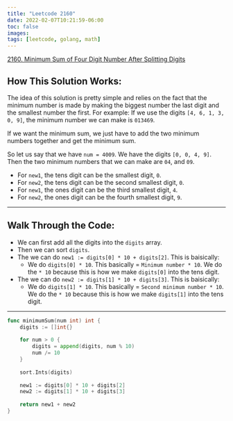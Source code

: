 ```yaml
---
title: "Leetcode 2160"
date: 2022-02-07T10:21:59-06:00
toc: false
images:
tags: [leetcode, golang, math]
---
```


[2160. Minimum Sum of Four Digit Number After Splitting Digits](https://leetcode.com/problems/minimum-sum-of-four-digit-number-after-splitting-digits/)

## How This Solution Works:

The idea of this solution is pretty simple and relies on the fact that the minimum number is made by making the biggest number the last digit and the smallest number the first. For example: If we use the digits `[4, 6, 1, 3, 0, 9]`, the minimum number we can make is `013469`.

If we want the minimum sum, we just have to add the two minimum numbers together and get the minimum sum.

So let us say that we have `num = 4009`. We have the digits `[0, 0, 4, 9]`. Then the two minimum numbers that we can make are `04`, and `09`.

* For `new1`, the tens digit can be the smallest digit, `0`.
* For `new2`, the tens digit can be the second smallest digit, `0`.
* For `new1`, the ones digit can be the third smallest digit, `4`.
* For `new2`, the ones digit can be the fourth smallest digit, `9`.

***

## Walk Through the Code:

* We can first add all the digits into the `digits` array.
* Then we can sort `digits`.
* The we can do `new1 := digits[0] * 10 + digits[2]`. This is baisically:
    * We do `digits[0] * 10`. This basically = `Minimum number * 10`. We do the `* 10` because this is how we make `digits[0]` into the tens digit.
* The we can do `new2 := digits[1] * 10 + digits[3]`. This is baisically:
    * We do `digits[1] * 10`. This basically = `Second minimum number * 10`. We do the `* 10` because this is how we make `digits[1]` into the tens digit.

***

``` go
func minimumSum(num int) int {
    digits := []int{}
    
    for num > 0 {
        digits = append(digits, num % 10)
        num /= 10
    }
    
    sort.Ints(digits)
    
    new1 := digits[0] * 10 + digits[2]
    new2 := digits[1] * 10 + digits[3]
    
    return new1 + new2
}
```